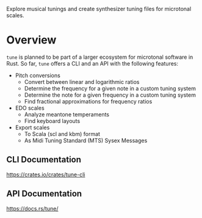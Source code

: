 Explore musical tunings and create synthesizer tuning files for microtonal scales.

# Overview

`tune` is planned to be part of a larger ecosystem for microtonal software in Rust.
So far, `tune` offers a CLI and an API with the following features:

- Pitch conversions
  - Convert between linear and logarithmic ratios
  - Determine the frequency for a given note in a custom tuning system
  - Determine the note for a given frequency in a custom tuning system
  - Find fractional approximations for frequency ratios
- EDO scales
  - Analyze meantone temperaments
  - Find keyboard layouts
- Export scales
  - To Scala (scl and kbm) format
  - As Midi Tuning Standard (MTS) Sysex Messages

## CLI Documentation

https://crates.io/crates/tune-cli

## API Documentation

https://docs.rs/tune/
